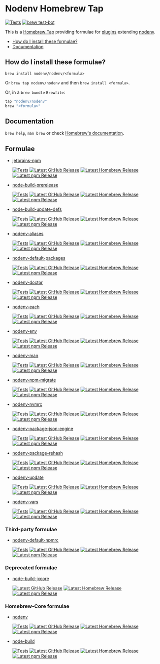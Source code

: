 # Nodenv Homebrew Tap

[![Tests](https://img.shields.io/github/actions/workflow/status/nodenv/homebrew-nodenv/test.yml?label=tests&logo=github)](https://github.com/nodenv/homebrew-nodenv/actions/workflows/test.yml)
[![brew test-bot](https://img.shields.io/github/actions/workflow/status/nodenv/homebrew-nodenv/test.yml?label=brew%20test-bot&logo=homebrew&logoColor=white)](https://github.com/nodenv/homebrew-nodenv/actions/workflows/tests.yml)

This is a [Homebrew Tap](https://docs.brew.sh/Taps)
providing formulae for [plugins](https://github.com/nodenv/nodenv/wiki/Plugins)
extending [nodenv](https://github.com/nodenv/nodenv).

<!-- toc -->

- [How do I install these formulae?](#how-do-i-install-these-formulae)
- [Documentation](#documentation)

<!-- tocstop -->

## How do I install these formulae?

`brew install nodenv/nodenv/<formula>`

Or `brew tap nodenv/nodenv` and then `brew install <formula>`.

Or, in a `brew bundle` `Brewfile`:

```ruby
tap "nodenv/nodenv"
brew "<formula>"
```

## Documentation

`brew help`, `man brew` or check [Homebrew's documentation](https://docs.brew.sh).

## Formulae

- [jetbrains-npm](https://github.com/nodenv/jetbrains-npm)

  [![Tests](https://img.shields.io/github/actions/workflow/status/nodenv/jetbrains-npm/test.yml?label=tests&logo=github)](https://github.com/nodenv/jetbrains-npm/actions/workflows/test.yml)
  [![Latest GitHub Release](https://img.shields.io/github/v/release/nodenv/jetbrains-npm?label=github&logo=github&sort=semver)](https://github.com/nodenv/jetbrains-npm/releases/latest)
  [![Latest Homebrew Release](<https://img.shields.io/badge/dynamic/regex?label=homebrew-nodenv&logo=homebrew&logoColor=white&url=https%3A%2F%2Fraw.githubusercontent.com%2Fnodenv%2Fhomebrew-nodenv%2Frefs%2Fheads%2Fmain%2FFormula%2Fjetbrains-npm.rb&search=archive%2Frefs%2Ftags%2Fv(%3F%3Cversion%3E%5Cd%2B.*).tar.gz&replace=v%24%3Cversion%3E>)](https://github.com/nodenv/homebrew-nodenv/blob/main/Formula/jetbrains-npm.rb)
  [![Latest npm Release](https://img.shields.io/npm/v/@nodenv/jetbrains-npm?logo=npm&logoColor=white)](https://www.npmjs.com/package/@nodenv/jetbrains-npm/v/latest)

- [node-build-prerelease](https://github.com/nodenv/node-build-prerelease)

  [![Tests](https://img.shields.io/github/actions/workflow/status/nodenv/node-build-prerelease/test.yml?label=tests&logo=github)](https://github.com/nodenv/node-build-prerelease/actions/workflows/test.yml)
  [![Latest GitHub Release](https://img.shields.io/github/v/release/nodenv/node-build-prerelease?label=github&logo=github&sort=semver)](https://github.com/nodenv/node-build-prerelease/releases/latest)
  [![Latest Homebrew Release](<https://img.shields.io/badge/dynamic/regex?label=homebrew-nodenv&logo=homebrew&logoColor=white&url=https%3A%2F%2Fraw.githubusercontent.com%2Fnodenv%2Fhomebrew-nodenv%2Frefs%2Fheads%2Fmain%2FFormula%2Fnode-build-prerelease.rb&search=archive%2Frefs%2Ftags%2Fv(%3F%3Cversion%3E%5Cd%2B.*).tar.gz&replace=v%24%3Cversion%3E>)](https://github.com/nodenv/homebrew-nodenv/blob/main/Formula/node-build-prerelease.rb)
  [![Latest npm Release](https://img.shields.io/npm/v/@nodenv/node-build-prerelease?logo=npm&logoColor=white)](https://www.npmjs.com/package/@nodenv/node-build-prerelease/v/latest)

- [node-build-update-defs](https://github.com/nodenv/node-build-update-defs)

  [![Tests](https://img.shields.io/github/actions/workflow/status/nodenv/node-build-update-defs/test.yml?label=tests&logo=github)](https://github.com/nodenv/node-build-update-defs/actions/workflows/test.yml)
  [![Latest GitHub Release](https://img.shields.io/github/v/release/nodenv/node-build-update-defs?label=github&logo=github&sort=semver)](https://github.com/nodenv/node-build-update-defs/releases/latest)
  [![Latest Homebrew Release](<https://img.shields.io/badge/dynamic/regex?label=homebrew-nodenv&logo=homebrew&logoColor=white&url=https%3A%2F%2Fraw.githubusercontent.com%2Fnodenv%2Fhomebrew-nodenv%2Frefs%2Fheads%2Fmain%2FFormula%2Fnode-build-update-defs.rb&search=archive%2Frefs%2Ftags%2Fv(%3F%3Cversion%3E%5Cd%2B.*).tar.gz&replace=v%24%3Cversion%3E>)](https://github.com/nodenv/homebrew-nodenv/blob/main/Formula/node-build-update-defs.rb)
  [![Latest npm Release](https://img.shields.io/npm/v/@nodenv/node-build-update-defs?logo=npm&logoColor=white)](https://www.npmjs.com/package/@nodenv/node-build-update-defs/v/latest)

- [nodenv-aliases](https://github.com/nodenv/nodenv-aliases)

  [![Tests](https://img.shields.io/github/actions/workflow/status/nodenv/nodenv-aliases/test.yml?label=tests&logo=github)](https://github.com/nodenv/nodenv-aliases/actions/workflows/test.yml)
  [![Latest GitHub Release](https://img.shields.io/github/v/release/nodenv/nodenv-aliases?label=github&logo=github&sort=semver)](https://github.com/nodenv/nodenv-aliases/releases/latest)
  [![Latest Homebrew Release](<https://img.shields.io/badge/dynamic/regex?label=homebrew-nodenv&logo=homebrew&logoColor=white&url=https%3A%2F%2Fraw.githubusercontent.com%2Fnodenv%2Fhomebrew-nodenv%2Frefs%2Fheads%2Fmain%2FFormula%2Fnodenv-aliases.rb&search=archive%2Frefs%2Ftags%2Fv(%3F%3Cversion%3E%5Cd%2B.*).tar.gz&replace=v%24%3Cversion%3E>)](https://github.com/nodenv/homebrew-nodenv/blob/main/Formula/nodenv-aliases.rb)
  [![Latest npm Release](https://img.shields.io/npm/v/@nodenv/nodenv-aliases?logo=npm&logoColor=white)](https://www.npmjs.com/package/@nodenv/nodenv-aliases/v/latest)

- [nodenv-default-packages](https://github.com/nodenv/nodenv-default-packages)

  [![Tests](https://img.shields.io/github/actions/workflow/status/nodenv/nodenv-default-packages/test.yml?label=tests&logo=github)](https://github.com/nodenv/nodenv-default-packages/actions/workflows/test.yml)
  [![Latest GitHub Release](https://img.shields.io/github/v/release/nodenv/nodenv-default-packages?label=github&logo=github&sort=semver)](https://github.com/nodenv/nodenv-default-packages/releases/latest)
  [![Latest Homebrew Release](<https://img.shields.io/badge/dynamic/regex?label=homebrew-nodenv&logo=homebrew&logoColor=white&url=https%3A%2F%2Fraw.githubusercontent.com%2Fnodenv%2Fhomebrew-nodenv%2Frefs%2Fheads%2Fmain%2FFormula%2Fnodenv-default-packages.rb&search=archive%2Frefs%2Ftags%2Fv(%3F%3Cversion%3E%5Cd%2B.*).tar.gz&replace=v%24%3Cversion%3E>)](https://github.com/nodenv/homebrew-nodenv/blob/main/Formula/nodenv-default-packages.rb)
  [![Latest npm Release](https://img.shields.io/npm/v/@nodenv/nodenv-default-packages?logo=npm&logoColor=white)](https://www.npmjs.com/package/@nodenv/nodenv-default-packages/v/latest)

- [nodenv-doctor](https://github.com/nodenv/nodenv-doctor)

  [![Tests](https://img.shields.io/github/actions/workflow/status/nodenv/nodenv-installer/test.yml?label=tests&logo=github)](https://github.com/nodenv/nodenv-installer/actions/workflows/test.yml)
  [![Latest GitHub Release](https://img.shields.io/github/v/release/nodenv/nodenv-installer?label=github&logo=github&sort=semver)](https://github.com/nodenv/nodenv-installer/releases/latest)
  [![Latest Homebrew Release](<https://img.shields.io/badge/dynamic/regex?label=homebrew-nodenv&logo=homebrew&logoColor=white&url=https%3A%2F%2Fraw.githubusercontent.com%2Fnodenv%2Fhomebrew-nodenv%2Frefs%2Fheads%2Fmain%2FFormula%2Fnodenv-doctor.rb&search=archive%2Frefs%2Ftags%2Fv(%3F%3Cversion%3E%5Cd%2B.*).tar.gz&replace=v%24%3Cversion%3E>)](https://github.com/nodenv/homebrew-nodenv/blob/main/Formula/nodenv-doctor.rb)
  [![Latest npm Release](https://img.shields.io/npm/v/@nodenv/nodenv-installer?logo=npm&logoColor=white)](https://www.npmjs.com/package/@nodenv/nodenv-installer/v/latest)

- [nodenv-each](https://github.com/nodenv/nodenv-each)

  [![Tests](https://img.shields.io/github/actions/workflow/status/nodenv/nodenv-each/test.yml?label=tests&logo=github)](https://github.com/nodenv/nodenv-each/actions/workflows/test.yml)
  [![Latest GitHub Release](https://img.shields.io/github/v/release/nodenv/nodenv-each?label=github&logo=github&sort=semver)](https://github.com/nodenv/nodenv-each/releases/latest)
  [![Latest Homebrew Release](<https://img.shields.io/badge/dynamic/regex?label=homebrew-nodenv&logo=homebrew&logoColor=white&url=https%3A%2F%2Fraw.githubusercontent.com%2Fnodenv%2Fhomebrew-nodenv%2Frefs%2Fheads%2Fmain%2FFormula%2Fnodenv-each.rb&search=archive%2Frefs%2Ftags%2Fv(%3F%3Cversion%3E%5Cd%2B.*).tar.gz&replace=v%24%3Cversion%3E>)](https://github.com/nodenv/homebrew-nodenv/blob/main/Formula/nodenv-each.rb)
  [![Latest npm Release](https://img.shields.io/npm/v/@nodenv/nodenv-each?logo=npm&logoColor=white)](https://www.npmjs.com/package/@nodenv/nodenv-each/v/latest)

- [nodenv-env](https://github.com/nodenv/nodenv-env)

  [![Tests](https://img.shields.io/github/actions/workflow/status/nodenv/nodenv-env/test.yml?label=tests&logo=github)](https://github.com/nodenv/nodenv-env/actions/workflows/test.yml)
  [![Latest GitHub Release](https://img.shields.io/github/v/release/nodenv/nodenv-env?label=github&logo=github&sort=semver)](https://github.com/nodenv/nodenv-env/releases/latest)
  [![Latest Homebrew Release](<https://img.shields.io/badge/dynamic/regex?label=homebrew-nodenv&logo=homebrew&logoColor=white&url=https%3A%2F%2Fraw.githubusercontent.com%2Fnodenv%2Fhomebrew-nodenv%2Frefs%2Fheads%2Fmain%2FFormula%2Fnodenv-env.rb&search=archive%2Frefs%2Ftags%2Fv(%3F%3Cversion%3E%5Cd%2B.*).tar.gz&replace=v%24%3Cversion%3E>)](https://github.com/nodenv/homebrew-nodenv/blob/main/Formula/nodenv-env.rb)
  [![Latest npm Release](https://img.shields.io/npm/v/@nodenv/nodenv-env?logo=npm&logoColor=white)](https://www.npmjs.com/package/@nodenv/nodenv-env/v/latest)

- [nodenv-man](https://github.com/nodenv/nodenv-man)

  [![Tests](https://img.shields.io/github/actions/workflow/status/nodenv/nodenv-man/test.yml?label=tests&logo=github)](https://github.com/nodenv/nodenv-man/actions/workflows/test.yml)
  [![Latest GitHub Release](https://img.shields.io/github/v/release/nodenv/nodenv-man?label=github&logo=github&sort=semver)](https://github.com/nodenv/nodenv-man/releases/latest)
  [![Latest Homebrew Release](<https://img.shields.io/badge/dynamic/regex?label=homebrew-nodenv&logo=homebrew&logoColor=white&url=https%3A%2F%2Fraw.githubusercontent.com%2Fnodenv%2Fhomebrew-nodenv%2Frefs%2Fheads%2Fmain%2FFormula%2Fnodenv-man.rb&search=archive%2Frefs%2Ftags%2Fv(%3F%3Cversion%3E%5Cd%2B.*).tar.gz&replace=v%24%3Cversion%3E>)](https://github.com/nodenv/homebrew-nodenv/blob/main/Formula/nodenv-man.rb)
  [![Latest npm Release](https://img.shields.io/npm/v/@nodenv/nodenv-man?logo=npm&logoColor=white)](https://www.npmjs.com/package/@nodenv/nodenv-man/v/latest)

- [nodenv-npm-migrate](https://github.com/nodenv/nodenv-npm-migrate)

  [![Tests](https://img.shields.io/github/actions/workflow/status/nodenv/nodenv-npm-migrate/test.yml?label=tests&logo=github)](https://github.com/nodenv/nodenv-npm-migrate/actions/workflows/test.yml)
  [![Latest GitHub Release](https://img.shields.io/github/v/release/nodenv/nodenv-npm-migrate?label=github&logo=github&sort=semver)](https://github.com/nodenv/nodenv-npm-migrate/releases/latest)
  [![Latest Homebrew Release](<https://img.shields.io/badge/dynamic/regex?label=homebrew-nodenv&logo=homebrew&logoColor=white&url=https%3A%2F%2Fraw.githubusercontent.com%2Fnodenv%2Fhomebrew-nodenv%2Frefs%2Fheads%2Fmain%2FFormula%2Fnodenv-npm-migrate.rb&search=archive%2Frefs%2Ftags%2Fv(%3F%3Cversion%3E%5Cd%2B.*).tar.gz&replace=v%24%3Cversion%3E>)](https://github.com/nodenv/homebrew-nodenv/blob/main/Formula/nodenv-npm-migrate.rb)
  [![Latest npm Release](https://img.shields.io/npm/v/@nodenv/nodenv-npm-migrate?logo=npm&logoColor=white)](https://www.npmjs.com/package/@nodenv/nodenv-npm-migrate/v/latest)

- [nodenv-nvmrc](https://github.com/nodenv/nodenv-nvmrc)

  [![Tests](https://img.shields.io/github/actions/workflow/status/nodenv/nodenv-nvmrc/test.yml?label=tests&logo=github)](https://github.com/nodenv/nodenv-nvmrc/actions/workflows/test.yml)
  [![Latest GitHub Release](https://img.shields.io/github/v/release/nodenv/nodenv-nvmrc?label=github&logo=github&sort=semver)](https://github.com/nodenv/nodenv-nvmrc/releases/latest)
  [![Latest Homebrew Release](<https://img.shields.io/badge/dynamic/regex?label=homebrew-nodenv&logo=homebrew&logoColor=white&url=https%3A%2F%2Fraw.githubusercontent.com%2Fnodenv%2Fhomebrew-nodenv%2Frefs%2Fheads%2Fmain%2FFormula%2Fnodenv-nvmrc.rb&search=archive%2Frefs%2Ftags%2Fv(%3F%3Cversion%3E%5Cd%2B.*).tar.gz&replace=v%24%3Cversion%3E>)](https://github.com/nodenv/homebrew-nodenv/blob/main/Formula/nodenv-nvmrc.rb)
  [![Latest npm Release](https://img.shields.io/npm/v/@nodenv/nodenv-nvmrc?logo=npm&logoColor=white)](https://www.npmjs.com/package/@nodenv/nodenv-nvmrc/v/latest)

- [nodenv-package-json-engine](https://github.com/nodenv/nodenv-package-json-engine)

  [![Tests](https://img.shields.io/github/actions/workflow/status/nodenv/nodenv-package-json-engine/test.yml?label=tests&logo=github)](https://github.com/nodenv/nodenv-package-json-engine/actions/workflows/test.yml)
  [![Latest GitHub Release](https://img.shields.io/github/v/release/nodenv/nodenv-package-json-engine?label=github&logo=github&sort=semver)](https://github.com/nodenv/nodenv-package-json-engine/releases/latest)
  [![Latest Homebrew Release](<https://img.shields.io/badge/dynamic/regex?label=homebrew-nodenv&logo=homebrew&logoColor=white&url=https%3A%2F%2Fraw.githubusercontent.com%2Fnodenv%2Fhomebrew-nodenv%2Frefs%2Fheads%2Fmain%2FFormula%2Fnodenv-package-json-engine.rb&search=archive%2Frefs%2Ftags%2Fv(%3F%3Cversion%3E%5Cd%2B.*).tar.gz&replace=v%24%3Cversion%3E>)](https://github.com/nodenv/homebrew-nodenv/blob/main/Formula/nodenv-package-json-engine.rb)
  [![Latest npm Release](https://img.shields.io/npm/v/@nodenv/nodenv-package-json-engine?logo=npm&logoColor=white)](https://www.npmjs.com/package/@nodenv/nodenv-package-json-engine/v/latest)

- [nodenv-package-rehash](https://github.com/nodenv/nodenv-package-rehash)

  [![Tests](https://img.shields.io/github/actions/workflow/status/nodenv/nodenv-package-rehash/test.yml?label=tests&logo=github)](https://github.com/nodenv/nodenv-package-rehash/actions/workflows/test.yml)
  [![Latest GitHub Release](https://img.shields.io/github/v/release/nodenv/nodenv-package-rehash?label=github&logo=github&sort=semver)](https://github.com/nodenv/nodenv-package-rehash/releases/latest)
  [![Latest Homebrew Release](<https://img.shields.io/badge/dynamic/regex?label=homebrew-nodenv&logo=homebrew&logoColor=white&url=https%3A%2F%2Fraw.githubusercontent.com%2Fnodenv%2Fhomebrew-nodenv%2Frefs%2Fheads%2Fmain%2FFormula%2Fnodenv-package-rehash.rb&search=archive%2Frefs%2Ftags%2Fv(%3F%3Cversion%3E%5Cd%2B.*).tar.gz&replace=v%24%3Cversion%3E>)](https://github.com/nodenv/homebrew-nodenv/blob/main/Formula/nodenv-package-rehash.rb)
  [![Latest npm Release](https://img.shields.io/npm/v/@nodenv/nodenv-package-rehash?logo=npm&logoColor=white)](https://www.npmjs.com/package/@nodenv/nodenv-package-rehash/v/latest)

- [nodenv-update](https://github.com/nodenv/nodenv-update)

  [![Tests](https://img.shields.io/github/actions/workflow/status/nodenv/nodenv-update/test.yml?label=tests&logo=github)](https://github.com/nodenv/nodenv-update/actions/workflows/test.yml)
  [![Latest GitHub Release](https://img.shields.io/github/v/release/nodenv/nodenv-update?label=github&logo=github&sort=semver)](https://github.com/nodenv/nodenv-update/releases/latest)
  [![Latest Homebrew Release](<https://img.shields.io/badge/dynamic/regex?label=homebrew-nodenv&logo=homebrew&logoColor=white&url=https%3A%2F%2Fraw.githubusercontent.com%2Fnodenv%2Fhomebrew-nodenv%2Frefs%2Fheads%2Fmain%2FFormula%2Fnodenv-update.rb&search=archive%2Frefs%2Ftags%2Fv(%3F%3Cversion%3E%5Cd%2B.*).tar.gz&replace=v%24%3Cversion%3E>)](https://github.com/nodenv/homebrew-nodenv/blob/main/Formula/nodenv-update.rb)
  [![Latest npm Release](https://img.shields.io/npm/v/@nodenv/nodenv-update?logo=npm&logoColor=white)](https://www.npmjs.com/package/@nodenv/nodenv-update/v/latest)

- [nodenv-vars](https://github.com/nodenv/nodenv-vars)

  [![Tests](https://img.shields.io/github/actions/workflow/status/nodenv/nodenv-vars/test.yml?label=tests&logo=github)](https://github.com/nodenv/nodenv-vars/actions/workflows/test.yml)
  [![Latest GitHub Release](https://img.shields.io/github/v/release/nodenv/nodenv-vars?label=github&logo=github&sort=semver)](https://github.com/nodenv/nodenv-vars/releases/latest)
  [![Latest Homebrew Release](<https://img.shields.io/badge/dynamic/regex?label=homebrew-nodenv&logo=homebrew&logoColor=white&url=https%3A%2F%2Fraw.githubusercontent.com%2Fnodenv%2Fhomebrew-nodenv%2Frefs%2Fheads%2Fmain%2FFormula%2Fnodenv-vars.rb&search=archive%2Frefs%2Ftags%2Fv(%3F%3Cversion%3E%5Cd%2B.*).tar.gz&replace=v%24%3Cversion%3E>)](https://github.com/nodenv/homebrew-nodenv/blob/main/Formula/nodenv-vars.rb)
  [![Latest npm Release](https://img.shields.io/npm/v/@nodenv/nodenv-vars?logo=npm&logoColor=white)](https://www.npmjs.com/package/@nodenv/nodenv-vars/v/latest)

### Third-party formulae

- [nodenv-default-npmrc](https://github.com/deiga/nodenv-default-npmrc)

  [![Tests](https://img.shields.io/github/actions/workflow/status/deiga/nodenv-default-npmrc/main.yml?label=tests&logo=github)](https://github.com/deiga/nodenv-default-npmrc/actions/workflows/main.yml)
  [![Latest GitHub Release](https://img.shields.io/github/v/release/deiga/nodenv-default-npmrc?label=github&logo=github&sort=semver)](https://github.com/deiga/nodenv-default-npmrc/releases/latest)
  [![Latest Homebrew Release](<https://img.shields.io/badge/dynamic/regex?label=homebrew-nodenv&logo=homebrew&logoColor=white&url=https%3A%2F%2Fraw.githubusercontent.com%2Fnodenv%2Fhomebrew-nodenv%2Frefs%2Fheads%2Fmain%2FFormula%2Fnodenv-default-npmrc.rb&search=archive%2Frefs%2Ftags%2Fv(%3F%3Cversion%3E%5Cd%2B.*).tar.gz&replace=v%24%3Cversion%3E>)](https://github.com/nodenv/homebrew-nodenv/blob/main/Formula/nodenv-default-npmrc.rb)
  [![Latest npm Release](https://img.shields.io/npm/v/nodenv-default-npmrc?logo=npm&logoColor=white)](https://www.npmjs.com/package/nodenv-default-npmrc/v/latest)

### Deprecated formulae

- [node-build-jxcore](https://github.com/nodenv/node-build-jxcore)

  [![Latest GitHub Release](https://img.shields.io/github/v/release/nodenv/node-build-jxcore?label=github&logo=github&sort=semver)](https://github.com/nodenv/node-build-jxcore/releases/latest)
  [![Latest Homebrew Release](<https://img.shields.io/badge/dynamic/regex?label=homebrew-nodenv&logo=homebrew&logoColor=white&url=https%3A%2F%2Fraw.githubusercontent.com%2Fnodenv%2Fhomebrew-nodenv%2Frefs%2Fheads%2Fmain%2FFormula%2Fnode-build-jxcore.rb&search=archive%2Frefs%2Ftags%2Fv(%3F%3Cversion%3E%5Cd%2B.*).tar.gz&replace=v%24%3Cversion%3E>)](https://github.com/nodenv/homebrew-nodenv/blob/main/Formula/node-build-jxcore.rb)
  [![Latest npm Release](https://img.shields.io/npm/v/@nodenv/node-build-jxcore?logo=npm&logoColor=white)](https://www.npmjs.com/package/@nodenv/node-build-jxcore/v/latest)

### Homebrew-Core formulae

- [nodenv](https://github.com/nodenv/nodenv)

  [![Tests](https://img.shields.io/github/actions/workflow/status/nodenv/nodenv/test.yml?label=tests&logo=github)](https://github.com/nodenv/nodenv/actions/workflows/test.yml)
  [![Latest GitHub Release](https://img.shields.io/github/v/release/nodenv/nodenv?label=github&logo=github&sort=semver)](https://github.com/nodenv/nodenv/releases/latest)
  [![Latest Homebrew Release](https://img.shields.io/homebrew/v/nodenv?logo=homebrew&logoColor=white)](https://formulae.brew.sh/formula/nodenv)
  [![Latest npm Release](https://img.shields.io/npm/v/@nodenv/nodenv?logo=npm&logoColor=white)](https://www.npmjs.com/package/@nodenv/nodenv/v/latest)

- [node-build](https://github.com/nodenv/node-build)

  [![Tests](https://img.shields.io/github/actions/workflow/status/nodenv/node-build/test.yml?label=tests&logo=github)](https://github.com/nodenv/node-build/actions/workflows/test.yml)
  [![Latest GitHub Release](https://img.shields.io/github/v/release/nodenv/node-build?label=github&logo=github&sort=semver)](https://github.com/nodenv/node-build/releases/latest)
  [![Latest Homebrew Release](https://img.shields.io/homebrew/v/node-build?logo=homebrew&logoColor=white)](https://formulae.brew.sh/formula/node-build)
  [![Latest npm Release](https://img.shields.io/npm/v/@nodenv/node-build?logo=npm&logoColor=white)](https://www.npmjs.com/package/@nodenv/node-build/v/latest)
